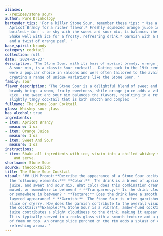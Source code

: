 ```yaml
---
aliases:
- /recipes/stone_sour/
author: Pure Drinkology
bartender_tips: 'For a killer Stone Sour, remember these tips: * Use a good quality
  Apricot Brandy for a richer flavor.* Freshly squeezed orange juice is key, avoid
  bottled.* Don''t be shy with the sweet and sour mix, it balances the tartness.*
  Shake well with ice for a frosty, refreshing drink.* Garnish with a Luxardo cherry
  and a twist of orange peel. '
base_spirit: brandy
category: cocktail
collection: null
date: '2024-09-23'
description: 'The Stone Sour, with its base of apricot brandy, orange juice, and sweet
  & sour mix, is a classic Sour cocktail.  Dating back to the 19th century, Sours
  were a popular choice in saloons and were often tailored to the available ingredients,
  creating a range of unique variations like the Stone Sour. '
family: sour
flavor_description: 'The Stone Sour is a delightful blend of sweet and tart. Apricot
  brandy brings a warm, fruity sweetness, while orange juice adds a vibrant citrus
  kick. The sweet and sour mix balances the flavors, resulting in a refreshing and
  slightly tangy cocktail that is both smooth and complex.  '
fullname: The Stone Sour Cocktail
glass: Whiskey sour glass
has_alcohol: true
ingredients:
- item: Apricot Brandy
  measure: 1 oz
- item: Orange Juice
  measure: 1 oz
- item: Sweet And Sour
  measure: 1 oz
instructions:
- item: Shake all ingredients with ice, strain into a chilled whiskey sour glass,
    and serve.
shortname: Stone Sour
source: thecocktaildb
title: The Stone Sour Cocktail
visual: '## LLM Prompt:**Describe the appearance of a Stone Sour cocktail, considering
  the following elements:*** **Color:**  The drink is a blend of apricot brandy, orange
  juice, and sweet and sour mix. What color does this combination create? Is it vibrant,
  muted, or somewhere in between? * **Transparency:** Is the drink clear, cloudy,
  or somewhere in between? * **Texture:** Does the drink have a smooth, frothy, or
  layered appearance? * **Garnish:**  The Stone Sour is often garnished with an orange
  slice or cherry. How does the garnish contribute to the overall visual appeal of
  the cocktail?**Example:**A Stone Sour is a vibrant, amber-hued cocktail. The orange
  juice contributes a slight cloudiness to the drink, making it appear slightly opaque.
  It is typically served in a rocks glass with a smooth texture and a gentle layer
  of foam on top. An orange slice perched on the rim adds a splash of color and a
  refreshing aroma. '
---
```



